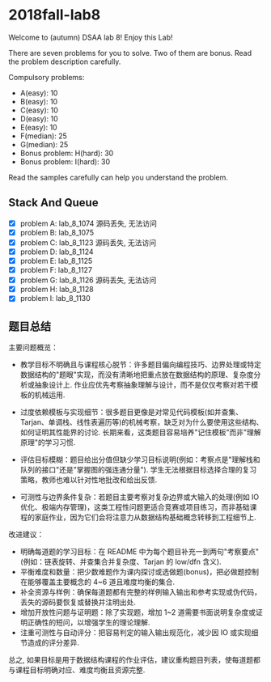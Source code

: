 # 2018fall-lab8

Welcome to (autumn) DSAA lab 8! Enjoy this Lab!

There are seven problems for you to solve. Two of them are bonus. Read the problem description carefully.

Compulsory problems:

+ A(easy): 10
+ B(easy): 10
+ C(easy): 10
+ D(easy): 10
+ E(easy): 10
+ F(median): 25
+ G(median): 25
+ Bonus problem: H(hard): 30
+ Bonus problem: I(hard): 30

Read the samples carefully can help you understand the problem.

## Stack And Queue

+ [x] problem A: lab_8_1074 源码丢失, 无法访问
+ [x] problem B: lab_8_1075
+ [x] problem C: lab_8_1123 源码丢失, 无法访问
+ [x] problem D: lab_8_1124
+ [x] problem E: lab_8_1125
+ [x] problem F: lab_8_1127
+ [x] problem G: lab_8_1126 源码丢失, 无法访问
+ [x] problem H: lab_8_1128
+ [x] problem I: lab_8_1130

## 题目总结

主要问题概览：

+ 教学目标不明确且与课程核心脱节：许多题目偏向编程技巧、边界处理或特定数据结构的"题眼"实现，而没有清晰地把重点放在数据结构的原理、复杂度分析或抽象设计上. 作业应优先考察抽象理解与设计，而不是仅仅考察对若干模板的机械运用.

+ 过度依赖模板与实现细节：很多题目更像是对常见代码模板(如并查集、Tarjan、单调栈、线性表遍历等)的机械考察，缺乏对为什么要使用这些结构、如何证明其性能界的讨论. 长期来看，这类题目容易培养"记住模板"而非"理解原理"的学习习惯.

+ 评估目标模糊：题目给出分值但缺少学习目标说明(例如：考察点是"理解栈和队列的接口"还是"掌握图的强连通分量"). 学生无法根据目标选择合理的复习策略，教师也难以针对性地批改和给出反馈.

+ 可测性与边界条件复杂：若题目主要考察对复杂边界或大输入的处理(例如 IO 优化、极端内存管理)，这类工程性问题更适合竞赛或项目练习，而非基础课程的家庭作业，因为它们会将注意力从数据结构基础概念转移到工程细节上.

改进建议：

+ 明确每道题的学习目标：在 README 中为每个题目补充一到两句"考察要点"(例如：链表旋转、并查集合并复杂度、Tarjan 的 low/dfn 含义).
+ 平衡难度和数量：把少数难题作为课内探讨或选做题(bonus)，把必做题控制在能够覆盖主要概念的 4~6 道且难度均衡的集合.
+ 补全资源与样例：确保每道题都有完整的样例输入输出和参考实现或伪代码，丢失的源码要恢复或替换并注明出处.
+ 增加开放性问题与证明题：除了实现题，增加 1~2 道需要书面说明复杂度或证明正确性的短问，以增强学生的理论理解.
+ 注重可测性与自动评分：把容易判定的输入输出规范化，减少因 IO 或实现细节造成的评分差异.

总之, 如果目标是用于数据结构课程的作业评估，建议重构题目列表，使每道题都与课程目标明确对应、难度均衡且资源完整.
